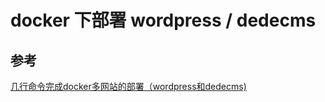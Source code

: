 # docker 下部署  wordpress / dedecms







## 参考

[几行命令完成docker多网站的部署（wordpress和dedecms)](https://www.iteye.com/topic/1148092)